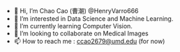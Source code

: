 - 👋 Hi, I’m Chao Cao (曹潮) @HenryVarro666
- 👀 I’m interested in Data Science and Machine Learning.
- 🌱 I’m currently learning Computer Vision.
- 💞️ I’m looking to collaborate on Medical Images
- 📫 How to reach me : ccao2679@umd.edu (for now)

<!---
HenryVarro666/HenryVarro666 is a ✨ special ✨ repository because its `README.md` (this file) appears on your GitHub profile.
You can click the Preview link to take a look at your changes.
--->
